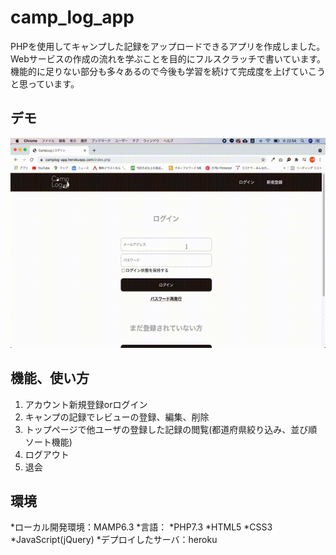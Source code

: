 # camp_log_app

PHPを使用してキャンプした記録をアップロードできるアプリを作成しました。
Webサービスの作成の流れを学ぶことを目的にフルスクラッチで書いています。
機能的に足りない部分も多々あるので今後も学習を続けて完成度を上げていこうと思っています。

## デモ
![デモ](https://raw.githubusercontent.com/tera213/camp_log_app/images/demo.gif)

## 機能、使い方

1. アカウント新規登録orログイン
2. キャンプの記録でレビューの登録、編集、削除
3. トップページで他ユーザの登録した記録の閲覧(都道府県絞り込み、並び順ソート機能)
4. ログアウト
5. 退会

## 環境

*ローカル開発環境：MAMP6.3
*言語：
 *PHP7.3
 *HTML5
 *CSS3
 *JavaScript(jQuery)
*デプロイしたサーバ：heroku

